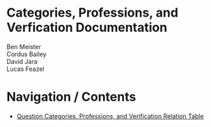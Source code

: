 # Categories, Professions, and Verfication Documentation

Ben Meister <br>
Cordus Bailey <br>
David Jara <br>
Lucas Feazel <br>

# Navigation / Contents

<ul>
<li><a href="categories-professionals-and-verification-documents.html">Question Categories, Professions, and Verification Relation Table</a>
</ul>
